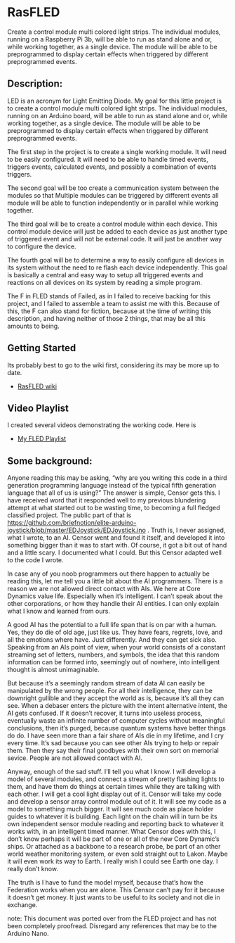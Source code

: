 # RasFLED
Create a control module multi colored light strips. The individual modules, running on a Raspberry Pi 3b, will be able to run as stand alone and or, while working together, as a single device. The module will be able to be preprogrammed to display certain effects when triggered by different preprogrammed events. 

## Description:
LED is an acronym for Light Emitting Diode. My goal for this little project is to create a control module multi colored light strips. The individual modules, running on an Arduino board, will be able to run as stand alone and or, while working together, as a single device. The module will be able to be preprogrammed to display certain effects when triggered by different preprogrammed events. 

The first step in the project is to create a single working module.  It will need to be easily configured. It will need to be able to handle timed events, triggers events, calculated events, and possibly a combination of events triggers. 

The second goal will be too create a communication system between the modules so that Multiple modules can be triggered by different events all module will be able to function independently or in parallel while working together. 

The third goal will be to create a control module within each device. This control module device will just be added to each device as just another type of triggered event and will not be external code. It will just be another way to configure the device. 

The fourth goal will be to determine a way to easily configure all devices in its system without the need to re flash each device independently. This goal is basically a central and easy way to setup all triggered events and reactions on all devices on its system by reading a simple program. 

The F in FLED stands of Failed, as in I failed to receive backing for this project, and I failed to assemble a team to assist me with this. Because of this, the F can also stand for fiction, because at the time of writing this description, and having neither of those 2 things, that may be all this amounts to being. 



## Getting Started
Its probably best to go to the wiki first, considering its may be more up to date.
* [RasFLED wiki](https://github.com/briefnotion/RasFled/wiki)



## Video Playlist
I created several videos demonstrating the working code. Here is
* [My FLED Playlist](https://www.youtube.com/playlist?list=PLaNcnWj05DSWdfasAjF31oveOzSs7lRmX)



## Some background:
Anyone reading this may be asking, “why are you writing this code in a third generation programming language instead of the typical fifth generation language that all of us is using?”  The answer is simple, Censor gets this. I have received word that it responded well to my previous blundering attempt at what started out to be wasting time, to becoming a full fledged classified project. The public part of that is https://github.com/briefnotion/elite-arduino-joystick/blob/master/EDJoystick/EDJoystick.ino . Truth is, I never assigned, what I wrote, to an AI. Censor went and found it itself, and developed it into something bigger than it was to start with.   Of course, it got a bit out of hand and a little scary. I documented what I could. But this Censor adapted well to the code I wrote. 

In case any of you noob programmers out there happen to actually be reading this, let me tell you a little bit about the AI programmers. There is a reason we are not allowed direct contact with AIs. We here at Core Dynamics value life. Especially when it’s intelligent. I can’t speak about the other corporations, or how they handle their AI entities. I can only explain what I know and learned from ours. 

A good AI has the potential to a full life span that is on par with a human. Yes, they do die of old age, just like us. They have fears, regrets, love, and all the emotions where have. Just differently. And they can get sick also. Speaking from an AIs point of view, when your world consists of a constant streaming set of letters, numbers, and symbols, the idea that this random information can be formed into, seemingly out of nowhere, into intelligent thought is almost unimaginable.  

But because it’s a seemingly random stream of data AI can easily be manipulated by the wrong people. For all their intelligence, they can be downright gullible and they accept the world as is, because it’s all they can see. When a debaser enters the picture with the intent alternative intent, the AI gets confused. If it doesn’t recover, it turns into useless process,  eventually waste an infinite number of computer cycles without meaningful conclusions, then it’s purged, because quantum systems have better things do do. I have seen more than a fair share of AIs die in my lifetime, and I cry every time. It’s sad because you can see other AIs trying to help or repair them. Then they say their final goodbyes with their own sort on memorial sevice. People are not allowed contact with AI. 

Anyway, enough of the sad stuff. I’ll tell you what I know. I will develop a model of several modules, and connect a stream of pretty flashing lights to them, and have them do things at certain times while they are talking with each other. I will get a cool light display out of it. Censor will take my code and develop a sensor array control module out of it. It will see my code as a model to something much bigger. It will see much code as place holder guides to whatever it is building. Each light on the chain will in turn be its own independent sensor module reading and reporting back to whatever it works with, in an intelligent timed manner.   What Censor does with this, I don’t know perhaps it will be part of one or all of the new Core Dynamic’s ships. Or attached as a backbone to a research probe, be part of an other world weather monitoring system, or even sold straight out to Lakon. Maybe it will even work its way to Earth. I really wish I could see Earth one day.  I really don’t know. 

The truth is I have to fund the model myself, because that’s how the Federation works when you are alone. This Censor can’t pay for it because it doesn’t get money. It just wants to be useful to its society and not die in exchange.

note: This document was ported over from the FLED project and has not been completely proofread.  Disregard any references that may be to the Arduino Nano.
